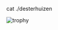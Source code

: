 cat ./desterhuizen

![trophy](https://github-profile-trophy.vercel.app/?username=desterhuizen&theme=onedark&column=8)

